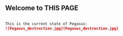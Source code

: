 ## Welcome to THIS PAGE

```markdown

This is the current state of Pegasus:
![Pegasus_destruction.jpg](Pegasus_destruction.jpg)

